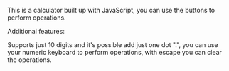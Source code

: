 This is a calculator built up with JavaScript, you can use the buttons to perform operations.

Additional features:

Supports just 10 digits and it's possible add just one dot ".", you can use your numeric keyboard to perform operations, with escape you can clear the operations.

